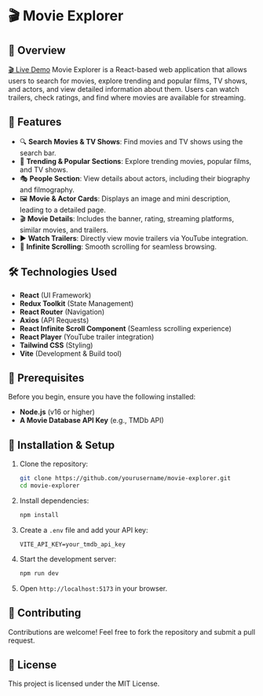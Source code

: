 # 🎬 Movie Explorer

## 📌 Overview
[🎬 Live Demo](your-hosted-link-here)
Movie Explorer is a React-based web application that allows users to search for movies, explore trending and popular films, TV shows, and actors, and view detailed information about them. Users can watch trailers, check ratings, and find where movies are available for streaming.

## 🚀 Features
- 🔍 **Search Movies & TV Shows**: Find movies and TV shows using the search bar.
- 🎥 **Trending & Popular Sections**: Explore trending movies, popular films, and TV shows.
- 🎭 **People Section**: View details about actors, including their biography and filmography.
- 🖼️ **Movie & Actor Cards**: Displays an image and mini description, leading to a detailed page.
- 🎬 **Movie Details**: Includes the banner, rating, streaming platforms, similar movies, and trailers.
- ▶️ **Watch Trailers**: Directly view movie trailers via YouTube integration.
- 🔄 **Infinite Scrolling**: Smooth scrolling for seamless browsing.

## 🛠️ Technologies Used
- **React** (UI Framework)
- **Redux Toolkit** (State Management)
- **React Router** (Navigation)
- **Axios** (API Requests)
- **React Infinite Scroll Component** (Seamless scrolling experience)
- **React Player** (YouTube trailer integration)
- **Tailwind CSS** (Styling)
- **Vite** (Development & Build tool)

## 📌 Prerequisites
Before you begin, ensure you have the following installed:
- **Node.js** (v16 or higher)
- **A Movie Database API Key** (e.g., TMDb API)

## 🔧 Installation & Setup
1. Clone the repository:
   ```bash
   git clone https://github.com/yourusername/movie-explorer.git
   cd movie-explorer
   ```
2. Install dependencies:
   ```bash
   npm install
   ```
3. Create a `.env` file and add your API key:
   ```env
   VITE_API_KEY=your_tmdb_api_key
   ```
4. Start the development server:
   ```bash
   npm run dev
   ```
5. Open `http://localhost:5173` in your browser.

## 🎯 Contributing
Contributions are welcome! Feel free to fork the repository and submit a pull request.

## 📄 License
This project is licensed under the MIT License.

